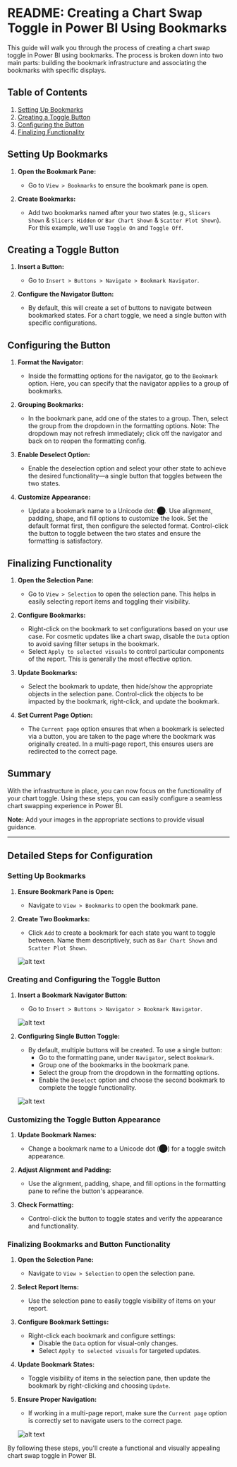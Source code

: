 # README: Creating a Chart Swap Toggle in Power BI Using Bookmarks

This guide will walk you through the process of creating a chart swap toggle in Power BI using bookmarks. The process is broken down into two main parts: building the bookmark infrastructure and associating the bookmarks with specific displays.

## Table of Contents

1. [Setting Up Bookmarks](#setting-up-bookmarks)
2. [Creating a Toggle Button](#creating-a-toggle-button)
3. [Configuring the Button](#configuring-the-button)
4. [Finalizing Functionality](#finalizing-functionality)

## Setting Up Bookmarks

1. **Open the Bookmark Pane:**

   - Go to `View > Bookmarks` to ensure the bookmark pane is open.

2. **Create Bookmarks:**
   - Add two bookmarks named after your two states (e.g., `Slicers Shown` & `Slicers Hidden` or `Bar Chart Shown` & `Scatter Plot Shown`). For this example, we'll use `Toggle On` and `Toggle Off`.

## Creating a Toggle Button

1. **Insert a Button:**

   - Go to `Insert > Buttons > Navigate > Bookmark Navigator`.

2. **Configure the Navigator Button:**
   - By default, this will create a set of buttons to navigate between bookmarked states. For a chart toggle, we need a single button with specific configurations.

## Configuring the Button

1. **Format the Navigator:**

   - Inside the formatting options for the navigator, go to the `Bookmark` option. Here, you can specify that the navigator applies to a group of bookmarks.

2. **Grouping Bookmarks:**

   - In the bookmark pane, add one of the states to a group. Then, select the group from the dropdown in the formatting options. Note: The dropdown may not refresh immediately; click off the navigator and back on to reopen the formatting config.

3. **Enable Deselect Option:**

   - Enable the deselection option and select your other state to achieve the desired functionality—a single button that toggles between the two states.

4. **Customize Appearance:**
   - Update a bookmark name to a Unicode dot: ⬤. Use alignment, padding, shape, and fill options to customize the look. Set the default format first, then configure the selected format. Control-click the button to toggle between the two states and ensure the formatting is satisfactory.

## Finalizing Functionality

1. **Open the Selection Pane:**

   - Go to `View > Selection` to open the selection pane. This helps in easily selecting report items and toggling their visibility.

2. **Configure Bookmarks:**

   - Right-click on the bookmark to set configurations based on your use case. For cosmetic updates like a chart swap, disable the `Data` option to avoid saving filter setups in the bookmark.
   - Select `Apply to selected visuals` to control particular components of the report. This is generally the most effective option.

3. **Update Bookmarks:**

   - Select the bookmark to update, then hide/show the appropriate objects in the selection pane. Control-click the objects to be impacted by the bookmark, right-click, and update the bookmark.

4. **Set Current Page Option:**
   - The `Current page` option ensures that when a bookmark is selected via a button, you are taken to the page where the bookmark was originally created. In a multi-page report, this ensures users are redirected to the correct page.

## Summary

With the infrastructure in place, you can now focus on the functionality of your chart toggle. Using these steps, you can easily configure a seamless chart swapping experience in Power BI.

**Note:** Add your images in the appropriate sections to provide visual guidance.

---

## Detailed Steps for Configuration

### Setting Up Bookmarks

1. **Ensure Bookmark Pane is Open:**

   - Navigate to `View > Bookmarks` to open the bookmark pane.

2. **Create Two Bookmarks:**

   - Click `Add` to create a bookmark for each state you want to toggle between. Name them descriptively, such as `Bar Chart Shown` and `Scatter Plot Shown`.

   ![alt text](image.png)

### Creating and Configuring the Toggle Button

1. **Insert a Bookmark Navigator Button:**

   - Go to `Insert > Buttons > Navigator > Bookmark Navigator`.

   ![alt text](image-1.png)

2. **Configuring Single Button Toggle:**

   - By default, multiple buttons will be created. To use a single button:
     - Go to the formatting pane, under `Navigator`, select `Bookmark`.
     - Group one of the bookmarks in the bookmark pane.
     - Select the group from the dropdown in the formatting options.
     - Enable the `Deselect` option and choose the second bookmark to complete the toggle functionality.

   ![alt text](image-2.png)

### Customizing the Toggle Button Appearance

1. **Update Bookmark Names:**

   - Change a bookmark name to a Unicode dot (⬤) for a toggle switch appearance.

2. **Adjust Alignment and Padding:**

   - Use the alignment, padding, shape, and fill options in the formatting pane to refine the button's appearance.

3. **Check Formatting:**
   - Control-click the button to toggle states and verify the appearance and functionality.

### Finalizing Bookmarks and Button Functionality

1. **Open the Selection Pane:**

   - Navigate to `View > Selection` to open the selection pane.

2. **Select Report Items:**

   - Use the selection pane to easily toggle visibility of items on your report.

3. **Configure Bookmark Settings:**

   - Right-click each bookmark and configure settings:
     - Disable the `Data` option for visual-only changes.
     - Select `Apply to selected visuals` for targeted updates.

4. **Update Bookmark States:**

   - Toggle visibility of items in the selection pane, then update the bookmark by right-clicking and choosing `Update`.

5. **Ensure Proper Navigation:**

   - If working in a multi-page report, make sure the `Current page` option is correctly set to navigate users to the correct page.

   ![alt text](<Hackathon Solution Slide 4 Gif.gif>)

By following these steps, you'll create a functional and visually appealing chart swap toggle in Power BI.
